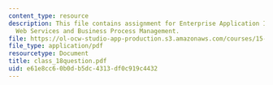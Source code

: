 ```yaml
---
content_type: resource
description: This file contains assignment for Enterprise Application Integration
  Web Services and Business Process Management.
file: https://ol-ocw-studio-app-production.s3.amazonaws.com/courses/15-568a-practical-information-technology-management-spring-2005/e61e8cc60b0db5dc4313df0c919c4432_class_18question.pdf
file_type: application/pdf
resourcetype: Document
title: class_18question.pdf
uid: e61e8cc6-0b0d-b5dc-4313-df0c919c4432
---
```

